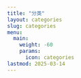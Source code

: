 ```yaml
---
title: "分类"
layout: categories
slug: categories
menu:
  main:
    weight: -60
    params:
      icon: categories
lastmod: 2025-03-14
---
```

